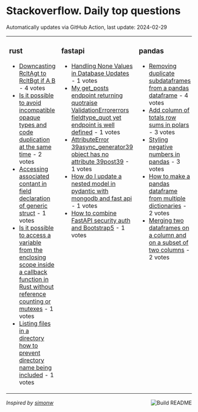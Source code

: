 # Stackoverflow. Daily top questions 

Automatically updates via GitHub Action, last update: <!-- date starts -->2024-02-29<!-- date ends -->


<table><tr><td valign="top" width="33%">

### rust
<!-- rust starts -->
* [Downcasting RcltAgt to RcltBgt if A  B](https://stackoverflow.com/questions/78080421/downcasting-rca-to-rcb-if-a-b) - 4 votes
* [Is it possible to avoid incompatible opaque types and code duplication at the same time](https://stackoverflow.com/questions/78073404/is-it-possible-to-avoid-incompatible-opaque-types-and-code-duplication-at-the-sa) - 2 votes
* [Accessing associated contant in field declaration of generic struct](https://stackoverflow.com/questions/78082942/accessing-associated-contant-in-field-declaration-of-generic-struct) - 1 votes
* [Is it possible to access a variable from the enclosing scope inside a callback function in Rust without reference counting or mutexes](https://stackoverflow.com/questions/78081704/is-it-possible-to-access-a-variable-from-the-enclosing-scope-inside-a-callback-f) - 1 votes
* [Listing files in a directory  how to prevent directory name being included](https://stackoverflow.com/questions/78080842/listing-files-in-a-directory-how-to-prevent-directory-name-being-included) - 1 votes
<!-- rust ends -->
</td><td valign="top" width="34%">


### fastapi
<!-- fastapi starts -->
* [Handling None Values in Database Updates](https://stackoverflow.com/questions/78077099/handling-none-values-in-database-updates) - 1 votes
* [My get_posts endpoint returning quotraise ValidationErrorerrors fieldtype_quot yet endpoint is well defined](https://stackoverflow.com/questions/78073716/my-get-posts-endpoint-returning-raise-validationerrorerrors-field-type-yet) - 1 votes
* [AttributeError 39async_generator39 object has no attribute 39post39](https://stackoverflow.com/questions/78079908/attributeerror-async-generator-object-has-no-attribute-post) - 1 votes
* [How do I update a nested model in pydantic with mongodb and fast api](https://stackoverflow.com/questions/78077349/how-do-i-update-a-nested-model-in-pydantic-with-mongodb-and-fast-api) - 1 votes
* [How to combine FastAPI security auth and Bootstrap5](https://stackoverflow.com/questions/78074029/how-to-combine-fastapi-security-auth-and-bootstrap5) - 1 votes
<!-- fastapi ends -->
</td><td valign="top" width="34%">


### pandas
<!-- pandas starts -->
* [Removing duplicate subdataframes from a pandas dataframe](https://stackoverflow.com/questions/78082450/removing-duplicate-sub-dataframes-from-a-pandas-dataframe) - 4 votes
* [Add column of totals row sums in polars](https://stackoverflow.com/questions/78074479/add-column-of-totals-row-sums-in-polars) - 3 votes
* [Styling negative numbers in pandas](https://stackoverflow.com/questions/78077410/styling-negative-numbers-in-pandas) - 3 votes
* [How to make a pandas dataframe from multiple dictionaries](https://stackoverflow.com/questions/78075725/how-to-make-a-pandas-dataframe-from-multiple-dictionaries) - 2 votes
* [Merging two dataframes on a column and on a subset of two columns](https://stackoverflow.com/questions/78073539/merging-two-dataframes-on-a-column-and-on-a-subset-of-two-columns) - 2 votes
<!-- pandas ends -->
</td></tr></table>

<a href="https://github.com/hp0404/hp0404/actions"><img src="https://github.com/hp0404/hp0404/workflows/Build%20README/badge.svg" align="right" alt="Build README"></a> <p>*Inspired by  [simonw](https://github.com/simonw/simonw)*</p>
